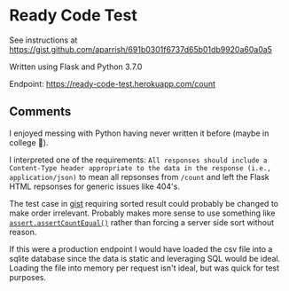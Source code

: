 # Ready Code Test

See instructions at https://gist.github.com/aparrish/691b0301f6737d65b01db9920a60a0a5

Written using Flask and Python 3.7.0

Endpoint: https://ready-code-test.herokuapp.com/count

## Comments

I enjoyed messing with Python having never written it before (maybe in college :thinking:).

I interpreted one of the requirements: `All responses should include a Content-Type header appropriate to the data in the response (i.e., application/json)` to mean all repsonses from `/count` and left the Flask HTML repsonses for generic issues like 404's.

The test case in [gist](https://gist.github.com/aparrish/691b0301f6737d65b01db9920a60a0a5#file-apitest-py-L18) requiring sorted result could probably be changed to make order irrelevant. Probably makes more sense to use something like [`assert.assertCountEqual()`](https://docs.python.org/3.2/library/unittest.html#unittest.TestCase.assertCountEqual) rather than forcing a server side sort without reason.

If this were a production endpoint I would have loaded the csv file into a sqlite database since the data is static and leveraging SQL would be ideal. Loading the file into memory per request isn't ideal, but was quick for test purposes.

